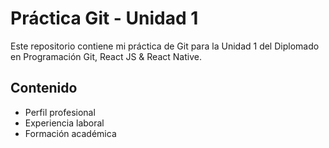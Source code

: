 # Práctica Git - Unidad 1

Este repositorio contiene mi práctica de Git para la Unidad 1 del Diplomado en Programación Git, React JS & React Native.

## Contenido
- Perfil profesional
- Experiencia laboral
- Formación académica
